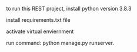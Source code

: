 to run this REST project, install python version 3.8.3

install requirements.txt file

activate virtual enviernment

run command:
python manage.py runserver.

